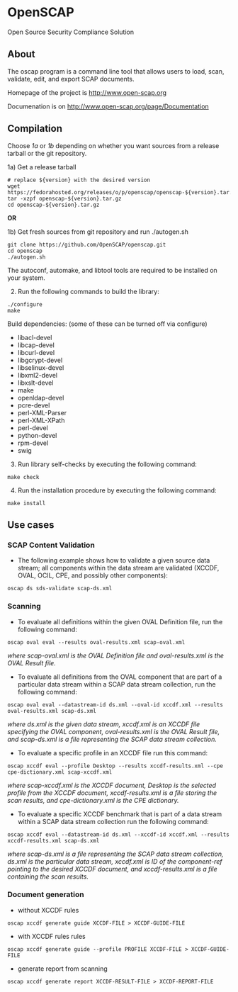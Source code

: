 # OpenSCAP

Open Source Security Compliance Solution

## About

The oscap program is a command line tool that allows users to load, scan,
validate, edit, and export SCAP documents.

Homepage of the project is http://www.open-scap.org

Documenation is on http://www.open-scap.org/page/Documentation


## Compilation

Choose *1a* or *1b* depending on whether you want sources from a release tarball or the git repository.

1a) Get a release tarball
```
# replace ${version} with the desired version
wget https://fedorahosted.org/releases/o/p/openscap/openscap-${version}.tar.gz
tar -xzpf openscap-${version}.tar.gz
cd openscap-${version}.tar.gz
```

**OR**

1b) Get fresh sources from git repository and run ./autogen.sh
```
git clone https://github.com/OpenSCAP/openscap.git
cd openscap
./autogen.sh
```
The autoconf, automake, and libtool tools are required to be installed on your system.

2) Run the following commands to build the library:
```
./configure
make
```
Build dependencies:
(some of these can be turned off via configure)
 * libacl-devel
 * libcap-devel
 * libcurl-devel
 * libgcrypt-devel
 * libselinux-devel
 * libxml2-devel
 * libxslt-devel
 * make
 * openldap-devel
 * pcre-devel
 * perl-XML-Parser
 * perl-XML-XPath
 * perl-devel
 * python-devel
 * rpm-devel
 * swig

3) Run library self-checks by executing the following command:
```
make check
```

4) Run the installation procedure by executing the following command:
```
make install
```


## Use cases

### SCAP Content Validation

 * The following example shows how to validate a given source data stream; all components within the data stream are validated (XCCDF, OVAL, OCIL, CPE, and possibly other components):
```
oscap ds sds-validate scap-ds.xml
```


### Scanning

 * To evaluate all definitions within the given OVAL Definition file, run the following command: 
```
oscap oval eval --results oval-results.xml scap-oval.xml
```
*where scap-oval.xml is the OVAL Definition file and oval-results.xml is the OVAL Result file.*

 * To evaluate all definitions from the OVAL component that are part of a particular data stream within a SCAP data stream collection, run the following command: 
```
oscap oval eval --datastream-id ds.xml --oval-id xccdf.xml --results oval-results.xml scap-ds.xml
```
*where ds.xml is the given data stream, xccdf.xml is an XCCDF file specifying the OVAL component, oval-results.xml is the OVAL Result file, and scap-ds.xml is a file representing the SCAP data stream collection.*

 * To evaluate a specific profile in an XCCDF file run this command: 
```
oscap xccdf eval --profile Desktop --results xccdf-results.xml --cpe cpe-dictionary.xml scap-xccdf.xml
```
*where scap-xccdf.xml is the XCCDF document, Desktop is the selected profile from the XCCDF document, xccdf-results.xml is a file storing the scan results, and cpe-dictionary.xml is the CPE dictionary.*

 * To evaluate a specific XCCDF benchmark that is part of a data stream within a SCAP data stream collection run the following command: 
```
oscap xccdf eval --datastream-id ds.xml --xccdf-id xccdf.xml --results xccdf-results.xml scap-ds.xml
```
*where scap-ds.xml is a file representing the SCAP data stream collection, ds.xml is the particular data stream, xccdf.xml is ID of the component-ref pointing to the desired XCCDF document, and xccdf-results.xml is a file containing the scan results.*


### Document generation

 * without XCCDF rules
```
oscap xccdf generate guide XCCDF-FILE > XCCDF-GUIDE-FILE
```

 * with XCCDF rules rules
```
oscap xccdf generate guide --profile PROFILE XCCDF-FILE > XCCDF-GUIDE-FILE
```

 *  generate report from scanning
```
oscap xccdf generate report XCCDF-RESULT-FILE > XCCDF-REPORT-FILE
```
